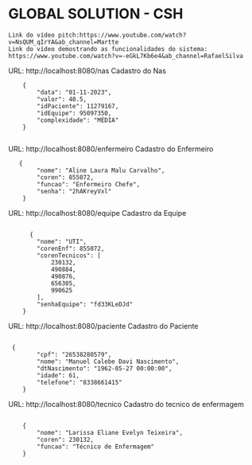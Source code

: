 # GLOBAL SOLUTION - CSH

    Link do vídeo pitch:https://www.youtube.com/watch?v=NsQUM_qIrYA&ab_channel=Martte
    Link do vídeo demostrando as funcionalidades do sistema: https://www.youtube.com/watch?v=-eGkL7Kb6e4&ab_channel=RafaelSilva

URL: http://localhost:8080/nas
Cadastro do Nas
```
    {
        "data": "01-11-2023",
        "valor": 40.5,
        "idPaciente": 11279167,
        "idEquipe": 95097350,
        "complexidade": "MÉDIA"
    }


```

URL: http://localhost:8080/enfermeiro
Cadastro do Enfermeiro

```
   {
        "nome": "Aline Laura Malu Carvalho",
        "coren": 855072,
        "funcao": "Enfermeiro Chefe",
        "senha": "2hAKreyVxl"
    }
```

URL: http://localhost:8080/equipe
Cadastro da Equipe

```

      {
        "nome": "UTI",
        "corenEnf": 855072,
        "corenTecnicos": [
            230132,
            490884,
            490876,
            656305,
            990625
        ],
        "senhaEquipe": "fd33KLeDJd"
    } 
```
URL: http://localhost:8080/paciente
Cadastro do Paciente

```

 {
        "cpf": "26538280579",
        "nome": "Manuel Calebe Davi Nascimento",
        "dtNascimento": "1962-05-27 00:00:00",
        "idade": 61,
        "telefone": "8338661415"
    } 

```

URL: http://localhost:8080/tecnico
Cadastro do tecnico de enfermagem

```

    {
        "nome": "Larissa Eliane Evelyn Teixeira",
        "coren": 230132,
        "funcao": "Técnico de Enfermagem"
    }

```

